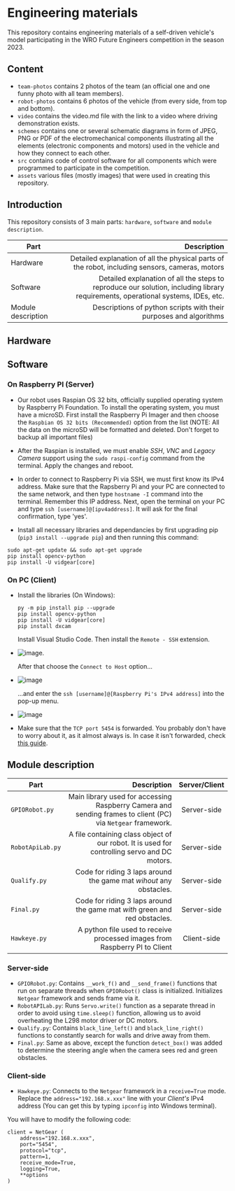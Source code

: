 Engineering materials
====

This repository contains engineering materials of a self-driven vehicle's model participating in the WRO Future Engineers competition in the season 2023.

## Content

* `team-photos` contains 2 photos of the team (an official one and one funny photo with all team members).
* `robot-photos` contains 6 photos of the vehicle (from every side, from top and bottom).
* `video` contains the video.md file with the link to a video where driving demonstration exists.
* `schemes` contains one or several schematic diagrams in form of JPEG, PNG or PDF of the electromechanical components illustrating all the elements (electronic components and motors) used in the vehicle and how they connect to each other.
* `src` contains code of control software for all components which were programmed to participate in the competition.
* `assets` various files (mostly images) that were used in creating this repository.

## Introduction

This repository consists of 3 main parts: `hardware`, `software` and `module description`. 

| Part          | Description   |
| ------------- |-------------: |
| Hardware      | Detailed explanation of all the physical parts of the robot, including sensors, cameras, motors |
| Software      | Detailed explanation of all the steps to reproduce our solution, including library requirements, operational systems, IDEs, etc. |
| Module description | Descriptions of python scripts with their purposes and algorithms  |


## Hardware




## Software

### On Raspberry PI (Server)

- Our robot uses Raspian OS 32 bits, officially supplied operating system by Raspberry Pi Foundation. To install the operating system, you must have a microSD. First install the Raspberry Pi Imager and then choose the `Raspbian OS 32 bits (Recommended)` option from the list (NOTE: All the data on the microSD will be formatted and deleted. Don't forget to backup all important files)

- After the Raspian is installed, we must enable *SSH*, *VNC* and *Legacy Camera* support using the `sudo raspi-config` command from the terminal. Apply the changes and reboot.

- In order to connect to Raspberry Pi via SSH, we must first know its IPv4 address. Make sure that the Rapsberry Pi and your PC are connected to the same network, and then type `hostname -I` command into the terminal. Remember this IP address. Next, open the terminal on your PC and type `ssh [username]@[ipv4address]`. It will ask for the final confirmation, type 'yes'.

- Install all necessary libraries and dependancies by first upgrading pip (`pip3 install --upgrade pip`) and then running this command:

```
sudo apt-get update && sudo apt-get upgrade
pip install opencv-python       
pip install -U vidgear[core]
```

### On PC (Client)

- Install the libraries (On Windows):
  
  ```
  py -m pip install pip --upgrade
  pip install opencv-python
  pip install -U vidgear[core]
  pip install dxcam
  ```     

  Install Visual Studio Code. Then install the `Remote - SSH` extension.

- ![image](https://github.com/DanC54/WaterBunny-WRO-2023/assets/59985928/f659d4cc-ee8c-46ec-910b-5b5135142366). 

  After that choose the `Connect to Host` option...
- ![image](https://github.com/DanC54/WaterBunny-WRO-2023/assets/59985928/9aea72c2-2ae2-4f8e-8e27-8c01cf7388fe) 

  ...and enter the `ssh [username]@[Raspberry Pi's IPv4 address]` into the pop-up menu. 

- ![image](https://github.com/DanC54/WaterBunny-WRO-2023/assets/59985928/7b30b04a-409b-4310-9647-297294f88405)



- Make sure that the `TCP port 5454` is forwarded. You probably don't have to worry about it, as it almost always is. In case it isn't forwarded, check [this guide](https://www.noip.com/support/knowledgebase/general-port-forwarding-guide).


## Module description

| Part          | Description   |  Server/Client     |
| ------------- |-------------: |:-----------:  |
| `GPIORobot.py`    |  Main library used for accessing Raspberry Camera and sending frames to client (PC) via `Netgear` framework. |  Server-side   |
| `RobotApiLab.py`  |  A file containing class object of our robot. It is used for controlling servo and DC motors.   |   Server-side
| `Qualify.py`      | Code for riding 3 laps around the game mat *wihout* any obstacles. |   Server-side  |
| `Final.py`     | Code for riding 3 laps around the game mat *with* green and red obstacles.  |  Server-side   |
| `Hawkeye.py`    |  A python file used to receive processed images from Raspberry PI to Client          |    Client-side   |



### Server-side

- `GPIORobot.py`: Contains `__work_f()` and `__send_frame()` functions that run on separate threads when `GPIORobot()` class is initialized. Initializes `Netgear` framework and sends frame via it.
- `RobotAPILab.py`: Runs `Servo.write()` function as a separate thread in order to avoid using `time.sleep()` function, allowing us to avoid overheating the L298 motor driver or DC motors.
- `Qualify.py`: Contains `black_line_left()` and `black_line_right()` functions to constantly search for walls and drive away from them.
- `Final.py`: Same as above, except the function `detect_box()` was added to determine the steering angle when the camera sees red and green obstacles. 


### Client-side

- `Hawkeye.py`: Connects to the `Netgear` framework in a `receive=True` mode. Replace the `address="192.168.x.xxx"` line with your *Client's* IPv4 address (You can get this by typing `ipconfig` into Windows terminal).

You will have to modify the following code:

```
client = NetGear (
    address="192.168.x.xxx",
    port="5454",
    protocol="tcp",
    pattern=1,
    receive_mode=True,
    logging=True,
    **options
)
```

